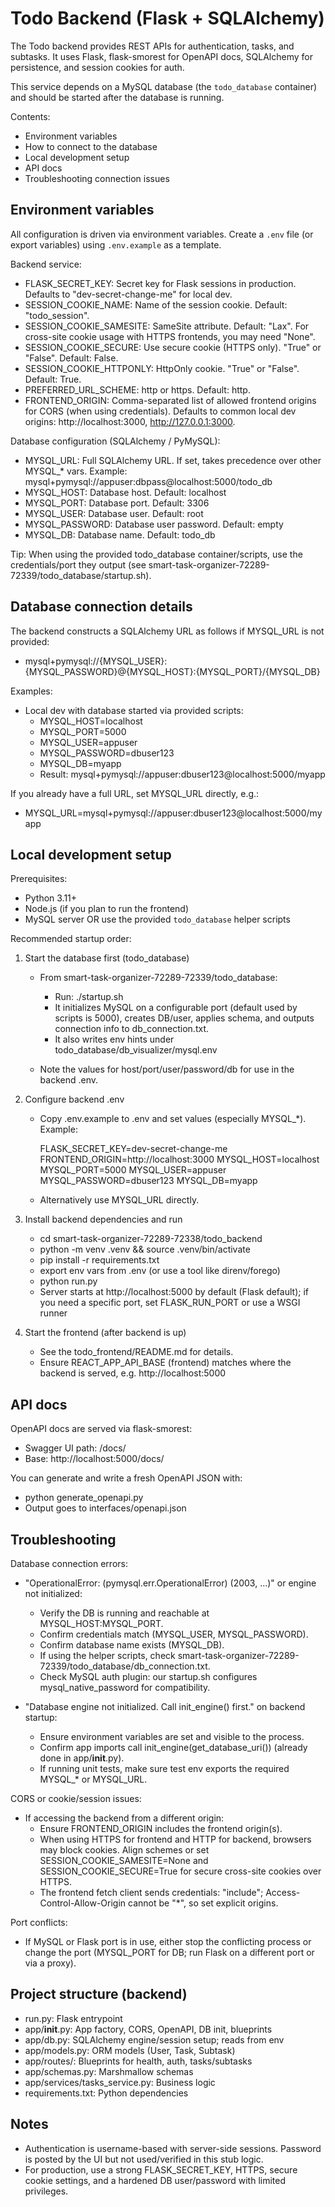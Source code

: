 # Todo Backend (Flask + SQLAlchemy)

The Todo backend provides REST APIs for authentication, tasks, and subtasks. It uses Flask, flask-smorest for OpenAPI docs, SQLAlchemy for persistence, and session cookies for auth.

This service depends on a MySQL database (the `todo_database` container) and should be started after the database is running.

Contents:
- Environment variables
- How to connect to the database
- Local development setup
- API docs
- Troubleshooting connection issues

## Environment variables

All configuration is driven via environment variables. Create a `.env` file (or export variables) using `.env.example` as a template.

Backend service:
- FLASK_SECRET_KEY: Secret key for Flask sessions in production. Defaults to "dev-secret-change-me" for local dev.
- SESSION_COOKIE_NAME: Name of the session cookie. Default: "todo_session".
- SESSION_COOKIE_SAMESITE: SameSite attribute. Default: "Lax". For cross-site cookie usage with HTTPS frontends, you may need "None".
- SESSION_COOKIE_SECURE: Use secure cookie (HTTPS only). "True" or "False". Default: False.
- SESSION_COOKIE_HTTPONLY: HttpOnly cookie. "True" or "False". Default: True.
- PREFERRED_URL_SCHEME: http or https. Default: http.
- FRONTEND_ORIGIN: Comma-separated list of allowed frontend origins for CORS (when using credentials). Defaults to common local dev origins: http://localhost:3000, http://127.0.0.1:3000.

Database configuration (SQLAlchemy / PyMySQL):
- MYSQL_URL: Full SQLAlchemy URL. If set, takes precedence over other MYSQL_* vars. Example: mysql+pymysql://appuser:dbpass@localhost:5000/todo_db
- MYSQL_HOST: Database host. Default: localhost
- MYSQL_PORT: Database port. Default: 3306
- MYSQL_USER: Database user. Default: root
- MYSQL_PASSWORD: Database user password. Default: empty
- MYSQL_DB: Database name. Default: todo_db

Tip: When using the provided todo_database container/scripts, use the credentials/port they output (see smart-task-organizer-72289-72339/todo_database/startup.sh).

## Database connection details

The backend constructs a SQLAlchemy URL as follows if MYSQL_URL is not provided:
- mysql+pymysql://{MYSQL_USER}:{MYSQL_PASSWORD}@{MYSQL_HOST}:{MYSQL_PORT}/{MYSQL_DB}

Examples:
- Local dev with database started via provided scripts:
  - MYSQL_HOST=localhost
  - MYSQL_PORT=5000
  - MYSQL_USER=appuser
  - MYSQL_PASSWORD=dbuser123
  - MYSQL_DB=myapp
  - Result: mysql+pymysql://appuser:dbuser123@localhost:5000/myapp

If you already have a full URL, set MYSQL_URL directly, e.g.:
- MYSQL_URL=mysql+pymysql://appuser:dbuser123@localhost:5000/myapp

## Local development setup

Prerequisites:
- Python 3.11+
- Node.js (if you plan to run the frontend)
- MySQL server OR use the provided `todo_database` helper scripts

Recommended startup order:
1) Start the database first (todo_database)
   - From smart-task-organizer-72289-72339/todo_database:
     - Run: ./startup.sh
     - It initializes MySQL on a configurable port (default used by scripts is 5000), creates DB/user, applies schema, and outputs connection info to db_connection.txt.
     - It also writes env hints under todo_database/db_visualizer/mysql.env

   - Note the values for host/port/user/password/db for use in the backend .env.

2) Configure backend .env
   - Copy .env.example to .env and set values (especially MYSQL_*). Example:

     FLASK_SECRET_KEY=dev-secret-change-me
     FRONTEND_ORIGIN=http://localhost:3000
     MYSQL_HOST=localhost
     MYSQL_PORT=5000
     MYSQL_USER=appuser
     MYSQL_PASSWORD=dbuser123
     MYSQL_DB=myapp

   - Alternatively use MYSQL_URL directly.

3) Install backend dependencies and run
   - cd smart-task-organizer-72289-72338/todo_backend
   - python -m venv .venv && source .venv/bin/activate
   - pip install -r requirements.txt
   - export env vars from .env (or use a tool like direnv/forego)
   - python run.py
   - Server starts at http://localhost:5000 by default (Flask default); if you need a specific port, set FLASK_RUN_PORT or use a WSGI runner

4) Start the frontend (after backend is up)
   - See the todo_frontend/README.md for details.
   - Ensure REACT_APP_API_BASE (frontend) matches where the backend is served, e.g. http://localhost:5000

## API docs

OpenAPI docs are served via flask-smorest:
- Swagger UI path: /docs/
- Base: http://localhost:5000/docs/

You can generate and write a fresh OpenAPI JSON with:
- python generate_openapi.py
- Output goes to interfaces/openapi.json

## Troubleshooting

Database connection errors:
- "OperationalError: (pymysql.err.OperationalError) (2003, ...)" or engine not initialized:
  - Verify the DB is running and reachable at MYSQL_HOST:MYSQL_PORT.
  - Confirm credentials match (MYSQL_USER, MYSQL_PASSWORD).
  - Confirm database name exists (MYSQL_DB).
  - If using the helper scripts, check smart-task-organizer-72289-72339/todo_database/db_connection.txt.
  - Check MySQL auth plugin: our startup.sh configures mysql_native_password for compatibility.

- "Database engine not initialized. Call init_engine() first." on backend startup:
  - Ensure environment variables are set and visible to the process.
  - Confirm app imports call init_engine(get_database_uri()) (already done in app/__init__.py).
  - If running unit tests, make sure test env exports the required MYSQL_* or MYSQL_URL.

CORS or cookie/session issues:
- If accessing the backend from a different origin:
  - Ensure FRONTEND_ORIGIN includes the frontend origin(s).
  - When using HTTPS for frontend and HTTP for backend, browsers may block cookies. Align schemes or set SESSION_COOKIE_SAMESITE=None and SESSION_COOKIE_SECURE=True for secure cross-site cookies over HTTPS.
  - The frontend fetch client sends credentials: "include"; Access-Control-Allow-Origin cannot be "*", so set explicit origins.

Port conflicts:
- If MySQL or Flask port is in use, either stop the conflicting process or change the port (MYSQL_PORT for DB; run Flask on a different port or via a proxy).

## Project structure (backend)

- run.py: Flask entrypoint
- app/__init__.py: App factory, CORS, OpenAPI, DB init, blueprints
- app/db.py: SQLAlchemy engine/session setup; reads from env
- app/models.py: ORM models (User, Task, Subtask)
- app/routes/: Blueprints for health, auth, tasks/subtasks
- app/schemas.py: Marshmallow schemas
- app/services/tasks_service.py: Business logic
- requirements.txt: Python dependencies

## Notes

- Authentication is username-based with server-side sessions. Password is posted by the UI but not used/verified in this stub logic.
- For production, use a strong FLASK_SECRET_KEY, HTTPS, secure cookie settings, and a hardened DB user/password with limited privileges.
